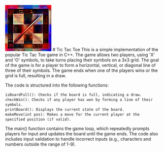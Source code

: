 <img src="https://github.com/ConradCsky/Tic-Tac-Toe/blob/main/Tic%20Tac%20Toe.jpg" height="150" img>
# Tic Tac Toe
This is a simple implementation of the popular Tic Tac Toe game in C++. The game allows two players, using 'X' and 'O' symbols, to take turns placing their symbols on a 3x3 grid. The goal of the game is for a player to form a horizontal, vertical, or diagonal line of three of their symbols. The game ends when one of the players wins or the grid is full, resulting in a draw.

The code is structured into the following functions:

    isBoardFull(): Checks if the board is full, indicating a draw.
    checkWin(): Checks if any player has won by forming a line of their symbols.
    printBoard(): Displays the current state of the board.
    makeMove(int pos): Makes a move for the current player at the specified position (if valid).

The main() function contains the game loop, which repeatedly prompts players for input and updates the board until the game ends. The code also includes input validation to handle incorrect inputs (e.g., characters and numbers outside the range of 1-9).
